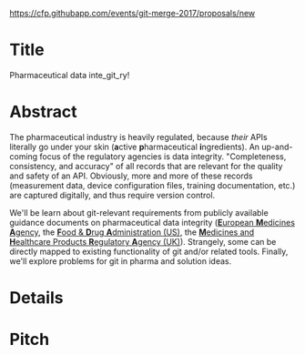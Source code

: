 https://cfp.githubapp.com/events/git-merge-2017/proposals/new

# Title

Pharmaceutical data inte_git_ry!

# Abstract

The pharmaceutical industry is heavily regulated, because _their_ APIs literally go under your skin (**a**ctive **p**harmaceutical **i**ngredients). An up-and-coming focus of the regulatory agencies is data integrity. "Completeness, consistency, and accuracy" of all records that are relevant for the quality and safety of an API. Obviously, more and more of these records (measurement data, device configuration files, training documentation, etc.) are captured digitally, and thus require version control.

We'll be learn about git-relevant requirements from publicly available guidance documents on pharmaceutical data integrity ([**E**uropean **M**edicines **A**gency](http://www.ema.europa.eu/ema/index.jsp?curl=pages/regulation/q_and_a/q_and_a_detail_000027.jsp#section16), the [**F**ood & **D**rug **A**dministration (US)](https://www.regulations.gov/document?D=FDA-2016-D-1113-0002), the [**M**edicines and **H**ealthcare Products **R**egulatory **A**gency (UK)](https://www.gov.uk/government/publications/good-manufacturing-practice-data-integrity-definitions)). Strangely, some can be directly mapped to existing functionality of git and/or related tools. Finally, we'll explore problems for git in pharma and solution ideas.

# Details



# Pitch


